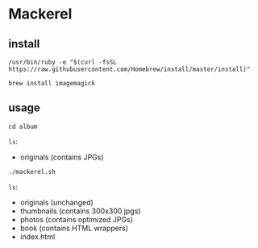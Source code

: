 # Mackerel

## install

`/usr/bin/ruby -e "$(curl -fsSL https://raw.githubusercontent.com/Homebrew/install/master/install)"`

`brew install imagemagick`

## usage
`cd album`

`ls`:

- originals (contains JPGs)

`./mackerel.sh`

`ls`:

- originals (unchanged)
- thumbnails (contains 300x300 jpgs)
- photos (contains optimized JPGs)
- book (contains HTML wrappers)
- index.html
